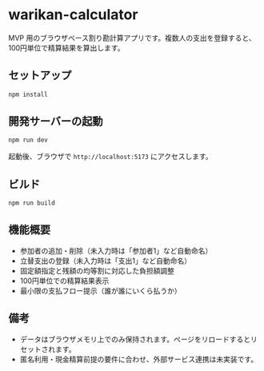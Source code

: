 # warikan-calculator

MVP 用のブラウザベース割り勘計算アプリです。複数人の支出を登録すると、100円単位で精算結果を算出します。

## セットアップ

```bash
npm install
```

## 開発サーバーの起動

```bash
npm run dev
```

起動後、ブラウザで `http://localhost:5173` にアクセスします。

## ビルド

```bash
npm run build
```

## 機能概要

- 参加者の追加・削除（未入力時は「参加者1」など自動命名）
- 立替支出の登録（未入力時は「支出1」など自動命名）
- 固定額指定と残額の均等割に対応した負担額調整
- 100円単位での精算結果表示
- 最小限の支払フロー提示（誰が誰にいくら払うか）

## 備考

- データはブラウザメモリ上でのみ保持されます。ページをリロードするとリセットされます。
- 匿名利用・現金精算前提の要件に合わせ、外部サービス連携は未実装です。
